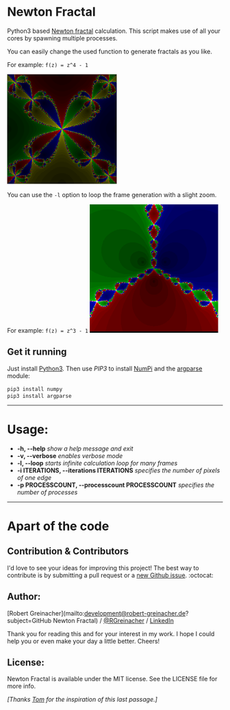 # Newton Fractal

Python3 based [Newton fractal](https://en.wikipedia.org/wiki/Newton_fractal) calculation. This script makes use of all your cores by spawning multiple processes.

You can easily change the used function to generate fractals as you like.

For example: `f(z) = z^4 - 1`

![Newton fractal](NewtonFractal.png)

You can use the `-l` option to loop the frame generation with a slight zoom.

For example: `f(z) = z^3 - 1`
![Newton fractal zoom](NewtonFractal_zoom.gif)

## Get it running
Just install [Python3](https://www.python.org/downloads/). Then use *PIP3* to install [NumPi](https://github.com/numpy/numpy) and the [argparse](https://github.com/cjerdonek/python-argparse) module:

	pip3 install numpy
	pip3 install argparse

***

# Usage:
- **-h, --help** *show a help message and exit*
- **-v, --verbose** *enables verbose mode*
- **-l, --loop** *starts infinite calculation loop for many frames*
- **-i ITERATIONS, --iterations ITERATIONS** *specifies the number of pixels of one edge*
- **-p PROCESSCOUNT, --processcount PROCESSCOUNT** *specifies the number of processes*

***

# Apart of the code

## Contribution & Contributors

I'd love to see your ideas for improving this project!
The best way to contribute is by submitting a pull request or a [new Github issue](https://github.com/RGreinacher/NewtonFractal/issues/new). :octocat:

## Author:

[Robert Greinacher](mailto:development@robert-greinacher.de?subject=GitHub Newton Fractal) / [@RGreinacher](https://twitter.com/RGreinacher) / [LinkedIn](https://www.linkedin.com/profile/view?id=377637892)

Thank you for reading this and for your interest in my work. I hope I could help you or even make your day a little better. Cheers!

## License:

Newton Fractal is available under the MIT license. See the LICENSE file for more info.

*[Thanks [Tom](https://github.com/TomKnig) for the inspiration of this last passage.]*
